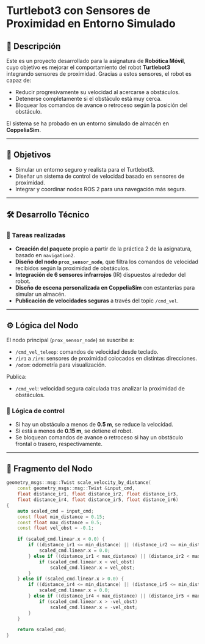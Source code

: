# Turtlebot3 con Sensores de Proximidad en Entorno Simulado

## 🧠 Descripción

Este es un proyecto desarrollado para la asignatura de **Robótica Móvil**, cuyo objetivo es mejorar el comportamiento del robot **Turtlebot3** integrando sensores de proximidad. Gracias a estos sensores, el robot es capaz de:

- Reducir progresivamente su velocidad al acercarse a obstáculos.
- Detenerse completamente si el obstáculo está muy cerca.
- Bloquear los comandos de avance o retroceso según la posición del obstáculo.

El sistema se ha probado en un entorno simulado de almacén en **CoppeliaSim**.

---

## 🎯 Objetivos

- Simular un entorno seguro y realista para el Turtlebot3.
- Diseñar un sistema de control de velocidad basado en sensores de proximidad.
- Integrar y coordinar nodos ROS 2 para una navegación más segura.

---

## 🛠️ Desarrollo Técnico

### 🔧 Tareas realizadas

- **Creación del paquete** propio a partir de la práctica 2 de la asignatura, basado en `navigation2`.
- **Diseño del nodo `prox_sensor_node`**, que filtra los comandos de velocidad recibidos según la proximidad de obstáculos.
- **Integración de 6 sensores infrarrojos** (IR) dispuestos alrededor del robot.
- **Diseño de escena personalizada en CoppeliaSim** con estanterías para simular un almacén.
- **Publicación de velocidades seguras** a través del topic `/cmd_vel`.

---

## ⚙️ Lógica del Nodo

El nodo principal (`prox_sensor_node`) se suscribe a:

- `/cmd_vel_teleop`: comandos de velocidad desde teclado.
- `/ir1` a `/ir6`: sensores de proximidad colocados en distintas direcciones.
- `/odom`: odometría para visualización.

Publica:

- `/cmd_vel`: velocidad segura calculada tras analizar la proximidad de obstáculos.

### 🧩 Lógica de control

- Si hay un obstáculo a menos de **0.5 m**, se reduce la velocidad.
- Si está a menos de **0.15 m**, se detiene el robot.
- Se bloquean comandos de avance o retroceso si hay un obstáculo frontal o trasero, respectivamente.

---

## 🧾 Fragmento del Nodo

```cpp
geometry_msgs::msg::Twist scale_velocity_by_distance(
    const geometry_msgs::msg::Twist &input_cmd,
    float distance_ir1, float distance_ir2, float distance_ir3,
    float distance_ir4, float distance_ir5, float distance_ir6)
{
    auto scaled_cmd = input_cmd;
    const float min_distance = 0.15;
    const float max_distance = 0.5;
    const float vel_obst = -0.1;

    if (scaled_cmd.linear.x < 0.0) {
        if ((distance_ir1 <= min_distance) || (distance_ir2 <= min_distance) || (distance_ir3 <= min_distance)) {
            scaled_cmd.linear.x = 0.0;
        } else if ((distance_ir1 < max_distance) || (distance_ir2 < max_distance) || (distance_ir3 < max_distance)) {
            if (scaled_cmd.linear.x < vel_obst)
                scaled_cmd.linear.x = vel_obst;
        }
    } else if (scaled_cmd.linear.x > 0.0) {
        if ((distance_ir4 <= min_distance) || (distance_ir5 <= min_distance) || (distance_ir6 <= min_distance)) {
            scaled_cmd.linear.x = 0.0;
        } else if ((distance_ir4 < max_distance) || (distance_ir5 < max_distance) || (distance_ir6 < max_distance)) {
            if (scaled_cmd.linear.x > -vel_obst)
                scaled_cmd.linear.x = -vel_obst;
        }
    }

    return scaled_cmd;
}
